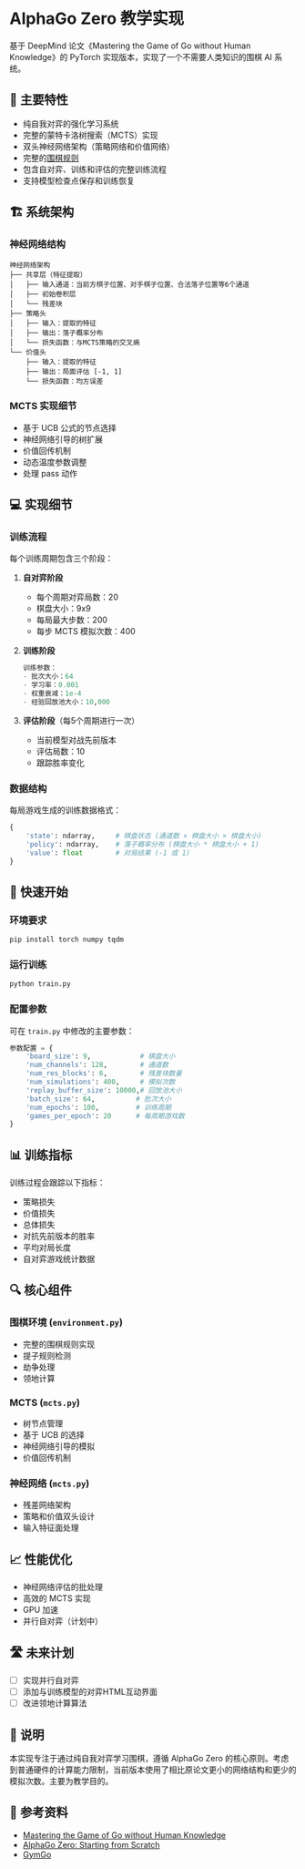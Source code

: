 # AlphaGo Zero 教学实现

基于 DeepMind 论文《Mastering the Game of Go without Human Knowledge》的 PyTorch 实现版本，实现了一个不需要人类知识的围棋 AI 系统。

## 🌟 主要特性

- 纯自我对弈的强化学习系统
- 完整的蒙特卡洛树搜索（MCTS）实现
- 双头神经网络架构（策略网络和价值网络）
- 完整的[围棋规则](https://github.com/huangeddie/GymGo/blob/master/gym_go/gogame.py)
- 包含自对弈、训练和评估的完整训练流程
- 支持模型检查点保存和训练恢复

## 🏗️ 系统架构

### 神经网络结构

```
神经网络架构
├── 共享层（特征提取）
│   ├── 输入通道：当前方棋子位置、对手棋子位置、合法落子位置等6个通道
│   ├── 初始卷积层
│   └── 残差块
├── 策略头
│   ├── 输入：提取的特征
│   ├── 输出：落子概率分布
│   └── 损失函数：与MCTS策略的交叉熵
└── 价值头
    ├── 输入：提取的特征
    ├── 输出：局面评估 [-1, 1]
    └── 损失函数：均方误差
```

### MCTS 实现细节

- 基于 UCB 公式的节点选择
- 神经网络引导的树扩展
- 价值回传机制
- 动态温度参数调整
- 处理 pass 动作

## 💻 实现细节

### 训练流程

每个训练周期包含三个阶段：

1. **自对弈阶段**
   - 每个周期对弈局数：20
   - 棋盘大小：9x9
   - 每局最大步数：200
   - 每步 MCTS 模拟次数：400

2. **训练阶段**
   ```python
   训练参数：
   - 批次大小：64
   - 学习率：0.001
   - 权重衰减：1e-4
   - 经验回放池大小：10,000
   ```

3. **评估阶段**（每5个周期进行一次）
   - 当前模型对战先前版本
   - 评估局数：10
   - 跟踪胜率变化

### 数据结构

每局游戏生成的训练数据格式：
```python
{
    'state': ndarray,     # 棋盘状态 (通道数 × 棋盘大小 × 棋盘大小)
    'policy': ndarray,    # 落子概率分布 (棋盘大小 * 棋盘大小 + 1)
    'value': float        # 对局结果 (-1 或 1)
}
```

## 🚀 快速开始

### 环境要求

```bash
pip install torch numpy tqdm
```

### 运行训练

```bash
python train.py
```

### 配置参数

可在 `train.py` 中修改的主要参数：
```python
参数配置 = {
    'board_size': 9,            # 棋盘大小
    'num_channels': 128,        # 通道数
    'num_res_blocks': 6,        # 残差块数量
    'num_simulations': 400,     # 模拟次数
    'replay_buffer_size': 10000,# 回放池大小
    'batch_size': 64,          # 批次大小
    'num_epochs': 100,         # 训练周期
    'games_per_epoch': 20      # 每周期游戏数
}
```

## 📊 训练指标

训练过程会跟踪以下指标：
- 策略损失
- 价值损失
- 总体损失
- 对抗先前版本的胜率
- 平均对局长度
- 自对弈游戏统计数据

## 🔍 核心组件

### 围棋环境 (`environment.py`)
- 完整的围棋规则实现
- 提子规则检测
- 劫争处理
- 领地计算

### MCTS (`mcts.py`)
- 树节点管理
- 基于 UCB 的选择
- 神经网络引导的模拟
- 价值回传机制

### 神经网络 (`mcts.py`)
- 残差网络架构
- 策略和价值双头设计
- 输入特征面处理

## 📈 性能优化

- 神经网络评估的批处理
- 高效的 MCTS 实现
- GPU 加速
- 并行自对弈（计划中）

## 🛣️ 未来计划

- [ ] 实现并行自对弈
- [ ] 添加与训练模型的对弈HTML互动界面
- [ ] 改进领地计算算法

## 📝 说明

本实现专注于通过纯自我对弈学习围棋，遵循 AlphaGo Zero 的核心原则。考虑到普通硬件的计算能力限制，当前版本使用了相比原论文更小的网络结构和更少的模拟次数。主要为教学目的。

## 📖 参考资料

- [Mastering the Game of Go without Human Knowledge](https://www.nature.com/articles/nature24270)
- [AlphaGo Zero: Starting from Scratch](https://deepmind.com/blog/article/alphago-zero-starting-scratch)
- [GymGo](https://github.com/huangeddie/GymGo)